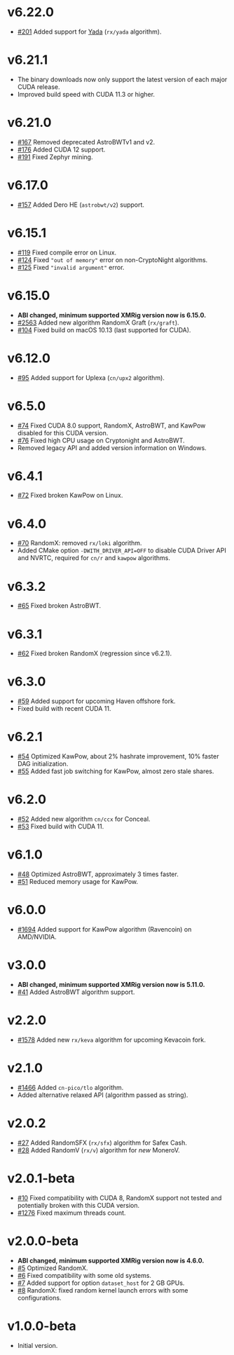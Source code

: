 # v6.22.0
- [#201](https://github.com/xmrig/xmrig-cuda/pull/201) Added support for [Yada](https://yadacoin.io/) (`rx/yada` algorithm).

# v6.21.1
- The binary downloads now only support the latest version of each major CUDA release.
- Improved build speed with CUDA 11.3 or higher.

# v6.21.0
- [#167](https://github.com/xmrig/xmrig-cuda/pull/167) Removed deprecated AstroBWTv1 and v2.
- [#176](https://github.com/xmrig/xmrig-cuda/pull/176) Added CUDA 12 support.
- [#191](https://github.com/xmrig/xmrig-cuda/pull/191) Fixed Zephyr mining.

# v6.17.0
- [#157](https://github.com/xmrig/xmrig-cuda/pull/157) Added Dero HE (`astrobwt/v2`) support.

# v6.15.1
- [#119](https://github.com/xmrig/xmrig-cuda/issues/119) Fixed compile error on Linux.
- [#124](https://github.com/xmrig/xmrig-cuda/pull/124) Fixed `"out of memory"` error on non-CryptoNight algorithms.
- [#125](https://github.com/xmrig/xmrig-cuda/pull/125) Fixed `"invalid argument"` error.

# v6.15.0
- **ABI changed, minimum supported XMRig version now is 6.15.0.**
- [#2563](https://github.com/xmrig/xmrig/pull/2563) Added new algorithm RandomX Graft (`rx/graft`).
- [#104](https://github.com/xmrig/xmrig-cuda/pull/104) Fixed build on macOS 10.13 (last supported for CUDA).

# v6.12.0
- [#95](https://github.com/xmrig/xmrig-cuda/pull/95) Added support for Uplexa (`cn/upx2` algorithm).

# v6.5.0
- [#74](https://github.com/xmrig/xmrig-cuda/pull/74) Fixed CUDA 8.0 support, RandomX, AstroBWT, and KawPow disabled for this CUDA version.
- [#76](https://github.com/xmrig/xmrig-cuda/pull/76) Fixed high CPU usage on Cryptonight and AstroBWT.
- Removed legacy API and added version information on Windows.

# v6.4.1
- [#72](https://github.com/xmrig/xmrig-cuda/issues/72) Fixed broken KawPow on Linux.

# v6.4.0
- [#70](https://github.com/xmrig/xmrig-cuda/pull/70) RandomX: removed `rx/loki` algorithm.
- Added CMake option `-DWITH_DRIVER_API=OFF` to disable CUDA Driver API and NVRTC, required for `cn/r` and `kawpow` algorithms.

# v6.3.2
- [#65](https://github.com/xmrig/xmrig-cuda/pull/65) Fixed broken AstroBWT.

# v6.3.1
- [#62](https://github.com/xmrig/xmrig-cuda/pull/62) Fixed broken RandomX (regression since v6.2.1).

# v6.3.0
- [#59](https://github.com/xmrig/xmrig-cuda/pull/59) Added support for upcoming Haven offshore fork.
- Fixed build with recent CUDA 11.

# v6.2.1
- [#54](https://github.com/xmrig/xmrig-cuda/pull/54) Optimized KawPow, about 2% hashrate improvement, 10% faster DAG initialization.
- [#55](https://github.com/xmrig/xmrig-cuda/pull/55) Added fast job switching for KawPow, almost zero stale shares.

# v6.2.0
- [#52](https://github.com/xmrig/xmrig-cuda/pull/52) Added new algorithm `cn/ccx` for Conceal.
- [#53](https://github.com/xmrig/xmrig-cuda/pull/53) Fixed build with CUDA 11.

# v6.1.0
- [#48](https://github.com/xmrig/xmrig-cuda/pull/48) Optimized AstroBWT, approximately 3 times faster.
- [#51](https://github.com/xmrig/xmrig-cuda/pull/51) Reduced memory usage for KawPow.

# v6.0.0
- [#1694](https://github.com/xmrig/xmrig/pull/1694) Added support for KawPow algorithm (Ravencoin) on AMD/NVIDIA.

# v3.0.0
- **ABI changed, minimum supported XMRig version now is 5.11.0.**
- [#41](https://github.com/xmrig/xmrig-cuda/pull/41) Added AstroBWT algorithm support.

# v2.2.0
- [#1578](https://github.com/xmrig/xmrig/pull/1578) Added new `rx/keva` algorithm for upcoming Kevacoin fork.

# v2.1.0
- [#1466](https://github.com/xmrig/xmrig/pull/1466) Added `cn-pico/tlo` algorithm.
- Added alternative relaxed API (algorithm passed as string).

# v2.0.2
- [#27](https://github.com/xmrig/xmrig-cuda/pull/27) Added RandomSFX (`rx/sfx`) algorithm for Safex Cash.
- [#28](https://github.com/xmrig/xmrig-cuda/pull/28) Added RandomV (`rx/v`) algorithm for *new* MoneroV.

# v2.0.1-beta
- [#10](https://github.com/xmrig/xmrig-cuda/pull/10) Fixed compatibility with CUDA 8, RandomX support not tested and potentially broken with this CUDA version.
- [#1276](https://github.com/xmrig/xmrig/issues/1276) Fixed maximum threads count.

# v2.0.0-beta
- **ABI changed, minimum supported XMRig version now is 4.6.0.**
- [#5](https://github.com/xmrig/xmrig-cuda/pull/5) Optimized RandomX.
- [#6](https://github.com/xmrig/xmrig-cuda/issues/6) Fixed compatibility with some old systems.
- [#7](https://github.com/xmrig/xmrig-cuda/pull/7) Added support for option `dataset_host` for 2 GB GPUs.
- [#8](https://github.com/xmrig/xmrig-cuda/pull/8) RandomX: fixed random kernel launch errors with some configurations.

# v1.0.0-beta
- Initial version.
